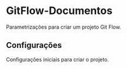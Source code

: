 # GitFlow-Documentos
Parametrizações para criar um projeto Git Flow.
## Configurações
Configurações iniciais para criar o projeto.
